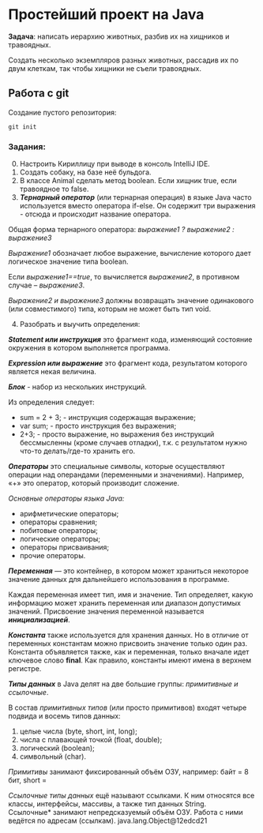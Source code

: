 # Простейший проект на Java

**Задача**: написать иерархию животных, 
разбив их на хищников и травоядных.

Создать несколько экземпляров разных животных,
рассадив их по двум клеткам,
так чтобы хищники не съели травоядных.

## Работа с git

Создание пустого репозитория:
```
git init
```

### Задания:
0. Настроить Кириллицу при выводе в консоль IntelliJ IDE.
1. Создать собаку, на базе неё бульдога. 
2. В классе Animal cделать метод boolean.
   Если хищник true, если травоядное то false.
3. ***Тернарный оператор*** (или тернарная операция) 
в языке Java часто используется вместо оператора if-else. 
Он содержит три выражения - отсюда и происходит 
название оператора.

Общая форма тернарного оператора:
*выражение1 ? выражение2 : выражение3*

*Выражение1* обозначает любое выражение, вычисление 
которого дает логическое значение типа boolean.

Если *выражение1==true*, то вычисляется *выражение2*, 
в противном случае – *выражение3*.

*Выражение2 и выражение3* должны возвращать значение 
одинакового (или совместимого) типа, которым не может 
быть тип void.

4. Разобрать и выучить определения:

***Statement или инструкция*** это фрагмент кода, 
изменяющий состояние окружения в котором выполняется программа.

***Expression или выражение*** это фрагмент кода, 
результатом которого является некая величина.

***Блок*** - набор из нескольких инструкций.

Из определения следует:
- sum = 2 + 3; - инструкция содержащая выражение;
- var sum; - просто инструкция без выражения;
- 2+3; - просто выражение, но выражения без инструкций 
бессмысленны (кроме случаев отладки), т.к. с результатом 
нужно что-то делать/где-то хранить его.

***Операторы*** это специальные символы, которые осуществляют 
операции над операндами (переменными и значениями). 
Например, «+» это оператор, который производит сложение.

*Основные операторы языка Java:*
- арифметические операторы;
- операторы сравнения;
- побитовые операторы;
- логические операторы;
- операторы присваивания;
- прочие операторы.

***Переменная*** — это контейнер, в котором может храниться 
некоторое значение данных для дальнейшего использования 
в программе. 

Каждая переменная имеет тип, имя и значение. 
Тип определяет, какую информацию может хранить 
переменная или диапазон допустимых значений.
Присвоение значения переменной называется ***инициализацией***.

***Константа*** также используется для хранения данных.
Но в отличие от переменных константам можно 
присвоить значение только один раз.
Константа объявляется также, как и переменная,
только вначале идет ключевое слово **final**.
Как правило, константы имеют имена в верхнем регистре.

***Типы данных*** в Java делят на две большие группы: 
*примитивные и ссылочные*. 

В состав *примитивных типов* (или просто примитивов) 
входят четыре подвида и восемь типов данных:
1) целые числа (byte, short, int, long);
2) числа с плавающей точкой (float, double);
3) логический (boolean);
4) символьный (char).

*Примитивы* занимают фиксированный объём ОЗУ, например: 
байт = 8 бит, short = 

*Ссылочные типы данных* ещё называют ссылками. 
К ним относятся все классы, интерфейсы, массивы, 
а также тип данных String. <br>Ссылочные* занимают непредсказуемый объём ОЗУ. Работа с ними 
ведётся по адресам (ссылкам).
java.lang.Object@12edcd21 